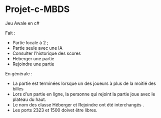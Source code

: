 ﻿# Projet-c-MBDS
Jeu Awale en c#

Fait : 

- Partie locale à 2 ;
- Partie seule avec une IA 
- Consulter l'historique des scores
- Heberger une partie
- Rejoindre une partie


En générale : 

- La partie est terminées lorsque un des joueurs à plus de la moitié des billes
- Lors d'un partie en ligne, la personne qui rejoint la partie joue avec le plateau du haut.
- Le nom des classe Héberger et Rejoindre ont été interchangés .
- Les ports 2323 et 1500 doivet être libres.
